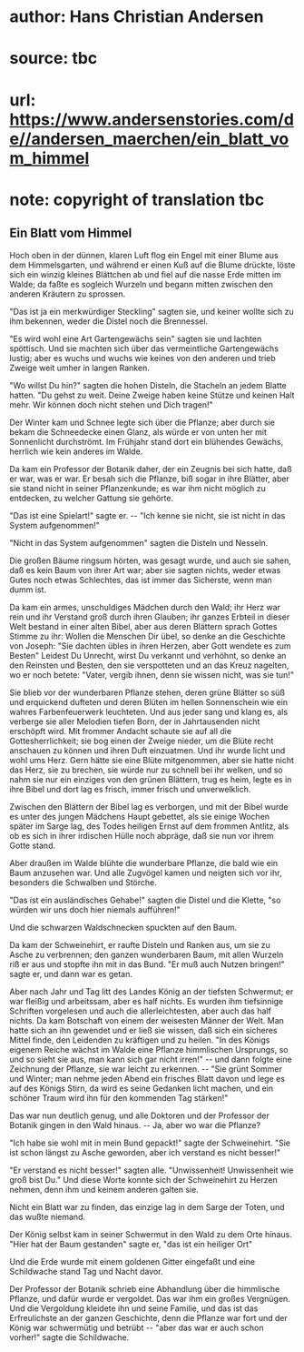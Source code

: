 # author: Hans Christian Andersen
# source: tbc
# url: https://www.andersenstories.com/de//andersen_maerchen/ein_blatt_vom_himmel
# note: copyright of translation tbc

## Ein Blatt vom Himmel 

Hoch oben in der dünnen, klaren Luft flog ein Engel mit einer Blume aus
dem Himmelsgarten, und während er einen Kuß auf die Blume drückte, löste
sich ein winzig kleines Blättchen ab und fiel auf die nasse Erde mitten
im Walde; da faßte es sogleich Wurzeln und begann mitten zwischen den
anderen Kräutern zu sprossen.

"Das ist ja ein merkwürdiger Steckling" sagten sie, und keiner wollte
sich zu ihm bekennen, weder die Distel noch die Brennessel.

"Es wird wohl eine Art Gartengewächs sein" sagten sie und lachten
spöttisch. Und sie machten sich über das vermeintliche Gartengewächs
lustig; aber es wuchs und wuchs wie keines von den anderen und trieb
Zweige weit umher in langen Ranken.

"Wo willst Du hin?" sagten die hohen Disteln, die Stacheln an jedem
Blatte hatten. "Du gehst zu weit. Deine Zweige haben keine Stütze und
keinen Halt mehr. Wir können doch nicht stehen und Dich tragen!"

Der Winter kam und Schnee legte sich über die Pflanze; aber durch sie
bekam die Schneedecke einen Glanz, als würde er von unten her mit
Sonnenlicht durchströmt. Im Frühjahr stand dort ein blühendes Gewächs,
herrlich wie kein anderes im Walde.

Da kam ein Professor der Botanik daher, der ein Zeugnis bei sich hatte,
daß er war, was er war. Er besah sich die Pflanze, biß sogar in ihre
Blätter, aber sie stand nicht in seiner Pflanzenkunde; es war ihm nicht
möglich zu entdecken, zu welcher Gattung sie gehörte.

"Das ist eine Spielart!" sagte er. -- "Ich kenne sie nicht, sie ist
nicht in das System aufgenommen!"

"Nicht in das System aufgenommen" sagten die Disteln und Nesseln.

Die großen Bäume ringsum hörten, was gesagt wurde, und auch sie sahen,
daß es kein Baum von ihrer Art war; aber sie sagten nichts, weder etwas
Gutes noch etwas Schlechtes, das ist immer das Sicherste, wenn man dumm
ist.

Da kam ein armes, unschuldiges Mädchen durch den Wald; ihr Herz war rein
und ihr Verstand groß durch ihren Glauben; ihr ganzes Erbteil in dieser
Welt bestand in einer alten Bibel, aber aus deren Blättern sprach Gottes
Stimme zu ihr: Wollen die Menschen Dir übel, so denke an die Geschichte
von Joseph: "Sie dachten übles in ihren Herzen, aber Gott wendete es
zum Besten" Leidest Du Unrecht, wirst Du verkannt und verhöhnt, so
denke an den Reinsten und Besten, den sie verspotteten und an das Kreuz
nagelten, wo er noch betete: "Vater, vergib ihnen, denn sie wissen
nicht, was sie tun!"

Sie blieb vor der wunderbaren Pflanze stehen, deren grüne Blätter so süß
und erquickend dufteten und deren Blüten im hellen Sonnenschein wie ein
wahres Farbenfeuerwerk leuchteten. Und aus jeder sang und klang es, als
verberge sie aller Melodien tiefen Born, der in Jahrtausenden nicht
erschöpft wird. Mit frommer Andacht schaute sie auf all die
Gottesherrlichkeit; sie bog einen der Zweige nieder, um die Blüte recht
anschauen zu können und ihren Duft einzuatmen. Und ihr wurde licht und
wohl ums Herz. Gern hätte sie eine Blüte mitgenommen, aber sie hatte
nicht das Herz, sie zu brechen, sie würde nur zu schnell bei ihr welken,
und so nahm sie nur ein einziges von den grünen Blättern, trug es heim,
legte es in ihre Bibel und dort lag es frisch, immer frisch und
unverwelklich.

Zwischen den Blättern der Bibel lag es verborgen, und mit der Bibel
wurde es unter des jungen Mädchens Haupt gebettet, als sie einige Wochen
später im Sarge lag, des Todes heiligen Ernst auf dem frommen Antlitz,
als ob es sich in ihrer irdischen Hülle noch abpräge, daß sie nun vor
ihrem Gotte stand.

Aber draußen im Walde blühte die wunderbare Pflanze, die bald wie ein
Baum anzusehen war. Und alle Zugvögel kamen und neigten sich vor ihr,
besonders die Schwalben und Störche.

"Das ist ein ausländisches Gehabe!" sagten die Distel und die Klette,
"so würden wir uns doch hier niemals aufführen!"

Und die schwarzen Waldschnecken spuckten auf den Baum.

Da kam der Schweinehirt, er raufte Disteln und Ranken aus, um sie zu
Asche zu verbrennen; den ganzen wunderbaren Baum, mit allen Wurzeln riß
er aus und stopfte ihn mit in das Bund. "Er muß auch Nutzen bringen!"
sagte er, und dann war es getan.

Aber nach Jahr und Tag litt des Landes König an der tiefsten Schwermut;
er war fleißig und arbeitssam, aber es half nichts. Es wurden ihm
tiefsinnige Schriften vorgelesen und auch die allerleichtesten, aber
auch das half nichts. Da kam Botschaft von einem der weisesten Männer
der Welt. Man hatte sich an ihn gewendet und er ließ sie wissen, daß
sich ein sicheres Mittel finde, den Leidenden zu kräftigen und zu
heilen. "In des Königs eigenem Reiche wächst im Walde eine Pflanze
himmlischen Ursprungs, so und so sieht sie aus, man kann sich gar nicht
irren!" -- und dann folgte eine Zeichnung der Pflanze, sie war leicht
zu erkennen. -- "Sie grünt Sommer und Winter; man nehme jeden Abend ein
frisches Blatt davon und lege es auf des Königs Stirn, da wird es seine
Gedanken licht machen, und ein schöner Traum wird ihn für den kommenden
Tag stärken!"

Das war nun deutlich genug, und alle Doktoren und der Professor der
Botanik gingen in den Wald hinaus. -- Ja, aber wo war die Pflanze?

"Ich habe sie wohl mit in mein Bund gepackt!" sagte der Schweinehirt.
"Sie ist schon längst zu Asche geworden, aber ich verstand es nicht
besser!"

"Er verstand es nicht besser!" sagten alle. "Unwissenheit!
Unwissenheit wie groß bist Du." Und diese Worte konnte sich der
Schweinehirt zu Herzen nehmen, denn ihm und keinem anderen galten sie.

Nicht ein Blatt war zu finden, das einzige lag in dem Sarge der Toten,
und das wußte niemand.

Der König selbst kam in seiner Schwermut in den Wald zu dem Orte hinaus.
"Hier hat der Baum gestanden" sagte er, "das ist ein heiliger Ort"

Und die Erde wurde mit einem goldenen Gitter eingefaßt und eine
Schildwache stand Tag und Nacht davor.

Der Professor der Botanik schrieb eine Abhandlung über die himmlische
Pflanze, und dafür wurde er vergoldet. Das war ihm ein großes Vergnügen.
Und die Vergoldung kleidete ihn und seine Familie, und das ist das
Erfreulichste an der ganzen Geschichte, denn die Pflanze war fort und
der König war schwermütig und betrübt -- "aber das war er auch schon
vorher!" sagte die Schildwache.
